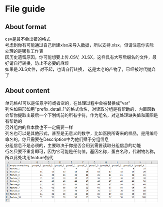 # File guide

## About format

csv是最不会出错的格式  
考虑到你有可能通过自己新建xlsx来导入数据，所以支持.xlsx，但请注意你实际处理的是哪张工作表  
因历史遗留原因，你可能想要上传.CSV, .XLSX，这样具有大写后缀名的文件，最好请自行转换，防止不必要的麻烦  
如果是.XLS文件，对不起，也请自行转换， 这是太老的产物了，已经被时代抛弃了  

## About content

单元格A1可以是任意字符或者空的，在处理过程中会被替换成"var"  
列名如果形如用\"prefix_detail_1\"的格式命名，对读取分组是有帮助的，内置函数会帮你提取出最后一个下划线前的所有字符，作为组名，对这处理缺失值和画图是有帮助的  
另外组内的样本数也不一定需要一样  
列名也可以是其他形式，甚至是无意义的数字，比如医院所寄来的样品，是用编号命名的，你只需要在Description中为他们赋予分组信息  
分组信息不是必须的，主要取决于你是否会用到需要读取分组信息的功能  
行名只要不重复即可，因为它可能是任何值，基因名称，蛋白名称，代谢物名称，所以此处均用feature指代  
![alt text](data-template.png)
